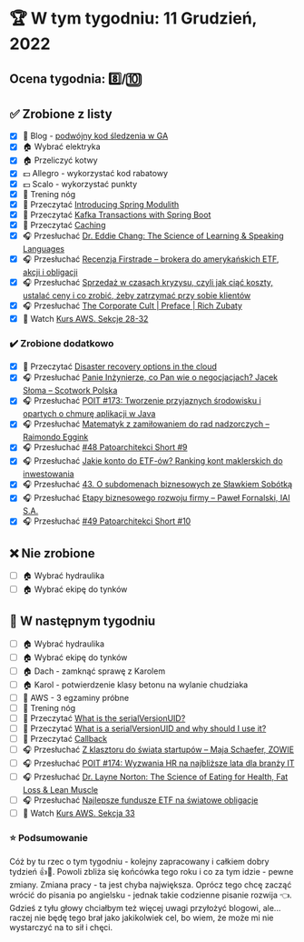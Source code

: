 # 🏆 W tym tygodniu: 11 Grudzień, 2022

## Ocena tygodnia: 8️⃣/🔟

## ✅ Zrobione z listy
- [x] 📝 Blog - [podwójny kod śledzenia w GA](https://www.monsterinsights.com/docs/how-to-find-duplicate-google-analytics-tracking-codes-in-wordpress/)
- [x] 🏠 Wybrać elektryka
- [x] 🏠 Przeliczyć kotwy
- [x] 💵 Allegro - wykorzystać kod rabatowy
- [x] 💵 Scalo - wykorzystać punkty
- [x] 🦵 Trening nóg
- [x] 📗 Przeczytać [Introducing Spring Modulith](https://spring.io/blog/2022/10/21/introducing-spring-modulith)
- [x] 📗 Przeczytać [Kafka Transactions with Spring Boot](https://piotrminkowski.com/2022/10/29/kafka-transactions-with-spring-boot/)
- [x] 📗 Przeczytać [Caching](https://java-design-patterns.com/patterns/caching/)
- [x] 🎧 Przesłuchać [Dr. Eddie Chang: The Science of Learning & Speaking Languages](https://hubermanlab.com/dr-eddie-chang-the-science-of-learning-and-speaking-languages/)
- [x] 🎧 Przesłuchać [Recenzja Firstrade – brokera do amerykańskich ETF, akcji i obligacji](https://inwestomat.eu/recenzja-firstrade/)
- [x] 🎧 Przesłuchać [Sprzedaż w czasach kryzysu, czyli jak ciąć koszty, ustalać ceny i co zrobić, żeby zatrzymać przy sobie klientów](https://malawielkafirma.pl/sprzedaz-w-czasach-kryzysu/)
- [x] 🎧 Przesłuchać [The Corporate Cult | Preface | Rich Zubaty](https://effortlessenglishshow.com/the-corporate-cult-preface-rich-zubaty)
- [x] 🎥 Watch [Kurs AWS. Sekcje 28-32](https://www.udemy.com/course/aws-certified-solutions-architect-associate-saa-c03/)

### ✔️ Zrobione dodatkowo
- [x] 📗 Przeczytać [Disaster recovery options in the cloud](https://docs.aws.amazon.com/whitepapers/latest/disaster-recovery-workloads-on-aws/disaster-recovery-options-in-the-cloud.html)
- [x] 🎧 Przesłuchać [Panie Inżynierze, co Pan wie o negocjacjach? Jacek Słoma – Scotwork Polska](https://zaprojektujswojezycie.pl/panie-inzynierze-co-pan-wie-o-negocjacjach-jacek-sloma-scotwork-polska/)
- [x] 🎧 Przesłuchać [POIT #173: Tworzenie przyjaznych środowisku i opartych o chmurę aplikacji w Java](https://porozmawiajmyoit.pl/poit-173-tworzenie-przyjaznych-srodowisku-i-opartych-o-chmure-aplikacji-w-java/)
- [x] 🎧 Przesłuchać [Matematyk z zamiłowaniem do rad nadzorczych – Raimondo Eggink](https://zaprojektujswojezycie.pl/matematyk-z-zamilowaniem-do-rad-nadzorczych-raimondo-eggink/)
- [x] 🎧 Przesłuchać [#48 Patoarchitekci Short #9](https://patoarchitekci.io/48/)
- [x] 🎧 Przesłuchać [Jakie konto do ETF-ów? Ranking kont maklerskich do inwestowania](https://inwestomat.eu/jakie-konto-do-etf-ow-ranking-kont-maklerskich/)
- [x] 🎧 Przesłuchać [43. O subdomenach biznesowych ze Sławkiem Sobótką](https://bettersoftwaredesign.pl/episodes/43)
- [x] 🎧 Przesłuchać [Etapy biznesowego rozwoju firmy – Paweł Fornalski, IAI S.A.](https://zaprojektujswojezycie.pl/etapy-biznesowego-rozwoju-firmy-pawel-fornalski-iai-s-a/)
- [x] 🎧 Przesłuchać [#49 Patoarchitekci Short #10](https://patoarchitekci.io/49/)

## ❌ Nie zrobione
- [ ] 🏠 Wybrać hydraulika
- [ ] 🏠 Wybrać ekipę do tynków

## 📝 W następnym tygodniu
- [ ] 🏠 Wybrać hydraulika
- [ ] 🏠 Wybrać ekipę do tynków
- [ ] 🏠 Dach - zamknąć sprawę z Karolem
- [ ] 🏠 Karol - potwierdzenie klasy betonu na wylanie chudziaka
- [ ] 🎥 AWS - 3 egzaminy próbne
- [ ] 🦵 Trening nóg
- [ ] 📗 Przeczytać [What is the serialVersionUID?](https://www.baeldung.com/java-serial-version-uid)
- [ ] 📗 Przeczytać [What is a serialVersionUID and why should I use it?](https://stackoverflow.com/questions/285793/what-is-a-serialversionuid-and-why-should-i-use-it)
- [ ] 📗 Przeczytać [Callback](https://java-design-patterns.com/patterns/callback/#explanation)
- [ ] 🎧 Przesłuchać [Z klasztoru do świata startupów – Maja Schaefer, ZOWIE](https://zaprojektujswojezycie.pl/z-klasztoru-do-swiata-startupow-maja-schaefer-zowie/)
- [ ] 🎧 Przesłuchać [POIT #174: Wyzwania HR na najbliższe lata dla branży IT](https://porozmawiajmyoit.pl/poit-174-wyzwania-hr-na-najblizsze-lata-dla-branzy-it/)
- [ ] 🎧 Przesłuchać [Dr. Layne Norton: The Science of Eating for Health, Fat Loss & Lean Muscle](https://hubermanlab.com/dr-layne-norton-the-science-of-eating-for-health-fat-loss-and-lean-muscle/)
- [ ] 🎧 Przesłuchać [Najlepsze fundusze ETF na światowe obligacje](https://inwestomat.eu/najlepsze-fundusze-etf-na-swiatowe-obligacje/)
- [ ] 🎥 Watch [Kurs AWS. Sekcja 33](https://www.udemy.com/course/aws-certified-solutions-architect-associate-saa-c03/)

### ⭐ Podsumowanie
Cóż by tu rzec o tym tygodniu - kolejny zapracowany i całkiem dobry tydzień 👍🙂. Powoli zbliża się końcówka tego roku i co za tym idzie - pewne zmiany. Zmiana pracy - ta jest chyba największa. Oprócz tego chcę zacząć wrócić do pisania po angielsku - jednak takie codzienne pisanie rozwija 👈. Gdzieś z tyłu głowy chciałbym też więcej uwagi przyłożyć blogowi, ale... raczej nie będę tego brał jako jakikolwiek cel, bo wiem, że może mi nie wystarczyć na to sił i chęci. 
